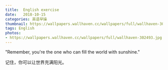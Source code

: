 ```yaml
---
title:  English exercise
date:   2018-10-15
categories: 英语早操
thumbnail: https://wallpapers.wallhaven.cc/wallpapers/full/wallhaven-302493.jpg
tags: English
photos:
- https://wallpapers.wallhaven.cc/wallpapers/full/wallhaven-302493.jpg
---
```


"Remember, you're the one who can fill the world with sunshine."
<p>记住，你可以让世界充满阳光。</p>
